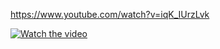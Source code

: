 https://www.youtube.com/watch?v=iqK_IUrzLvk

[![Watch the video](https://search4less.com/wp-content/uploads/2017/02/post-1-s4.jpg)](https://www.youtube.com/watch?v=iqK_IUrzLvk)
